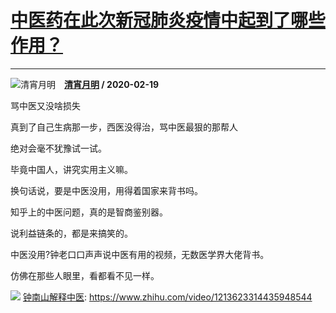 # [中医药在此次新冠肺炎疫情中起到了哪些作用？](https://www.zhihu.com/answer/1024045798)

--------------------------------------------------------------------

![清宵月明](https://pic1.zhimg.com/v2-84d8b8c4757bf821f47557c4b5946a9b.jpg?source=1940ef5c "清宵月明")&emsp;**[清宵月明](https://www.zhihu.com/people/yuan-jun-41-29) / 2020-02-19**

骂中医又没啥损失

真到了自己生病那一步，西医没得治，骂中医最狠的那帮人

绝对会毫不犹豫试一试。

毕竟中国人，讲究实用主义嘛。

换句话说，要是中医没用，用得着国家来背书吗。

知乎上的中医问题，真的是智商鉴别器。

说利益链条的，都是来搞笑的。

中医没用?钟老口口声声说中医有用的视频，无数医学界大佬背书。

仿佛在那些人眼里，看都看不见一样。


![](https://pic3.zhimg.com/v2-5def272b2e84bd3ce25244f13b682e3c.jpeg)
[钟南山解释中医](https://www.zhihu.com/video/1213623314435948544): https://www.zhihu.com/video/1213623314435948544




